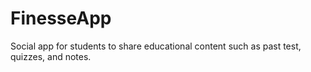 # FinesseApp
Social app for students to share educational content such as past test, quizzes, and notes.
